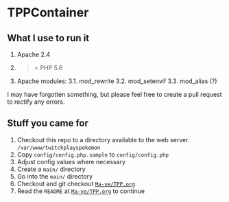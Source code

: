 # TPPContainer

## What I use to run it

1. Apache 2.4
2. >= PHP 5.6
3. Apache modules:
  3.1. mod_rewrite
  3.2. mod_setenvif
  3.3. mod_alias (?)

I may have forgotten something, but please feel free to create a pull request to rectify any errors.

## Stuff you came for  

1. Checkout this repo to a directory available to the web server. `/var/www/twitchplayspokemon`
2. Copy `config/config.php.sample` to `config/config.php`
3. Adjust config values where necessary
4. Create a `main/` directory
5. Go into the `main/` directory
6. Checkout and git checkout [`Ma-ve/TPP.org`](https://github.com/Ma-ve/TPP.org)
7. Read the `README` at [`Ma-ve/TPP.org`](https://github.com/Ma-ve/TPP.org) to continue
